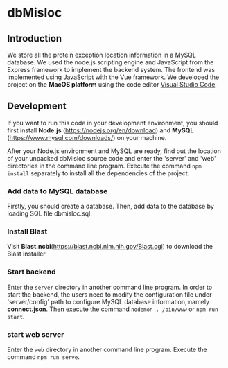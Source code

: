 # dbMisloc



## Introduction

We store all the protein exception location information in a MySQL database. We used the node.js scripting engine and JavaScript from the Express framework to implement the backend system. The frontend was implemented using JavaScript with the Vue framework. We developed the project on the **MacOS platform** using the code editor [Visual Studio Code](https://code.visualstudio.com/).

## Development

If you want to run this code in your development environment, you should first install **Node.js** (https://nodejs.org/en/download) and **MySQL** (https://www.mysql.com/downloads/) on your machine.

After your Node.js environment and MySQL are ready, find out the location of your unpacked dbMisloc source code and enter the 'server' and 'web' directories in the command line program. Execute the command `npm install` separately to install all the dependencies of the project.

### Add data to MySQL database

Firstly, you should create a database. Then, add data to the database by loading SQL file dbmisloc.sql.

### Install Blast

Visit **Blast.ncbi**(https://blast.ncbi.nlm.nih.gov/Blast.cgi) to download the Blast installer

### Start backend

Enter the `server` directory in another command line program. In order to start the backend, the users need to modify the configuration file under 'server/config' path to configure MySQL database information, namely **connect.json**. Then execute the command `nodemon . /bin/www` or `npm run start`.

### start web server

Enter the `web` directory in another command line program. Execute the command `npm run serve`.

